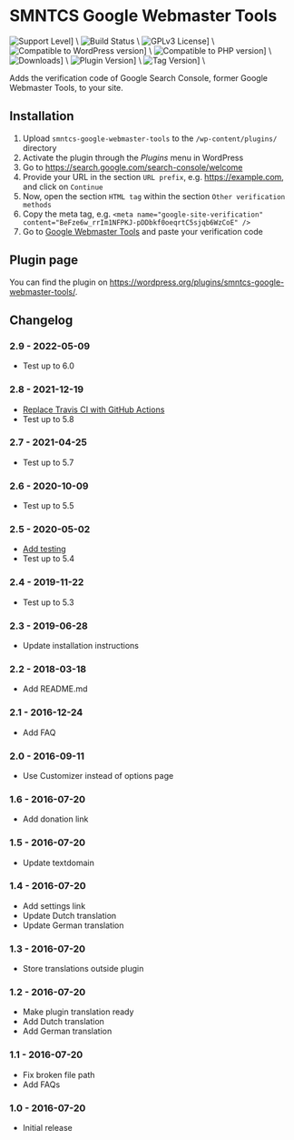# SMNTCS Google Webmaster Tools

![Support Level](https://img.shields.io/badge/support-active-green.svg)] \\
![Build Status](https://github.com/nielslange/smntcs-admin-maintenance/actions/workflows/test.yml/badge.svg) \\
![GPLv3 License](https://img.shields.io/github/license/nielslange/smntcs-google-webmaster-tools.svg)] \\
![Compatible to WordPress version](https://plugintests.com/plugins/smntcs-google-webmaster-tools/wp-badge.svg)] \\
![Compatible to PHP version](https://plugintests.com/plugins/smntcs-google-webmaster-tools/php-badge.svg)] \\
![Downloads](https://img.shields.io/wordpress/plugin/dt/smntcs-google-webmaster-tools.svg)] \\
![Plugin Version](https://img.shields.io/wordpress/plugin/v/smntcs-google-webmaster-tools.svg)] \\
![Tag Version](https://img.shields.io/github/tag/nielslange/smntcs-google-webmaster-tools.svg)] \\

Adds the verification code of Google Search Console, former Google Webmaster Tools, to your site.

## Installation

1. Upload `smntcs-google-webmaster-tools` to the `/wp-content/plugins/` directory
2. Activate the plugin through the _Plugins_ menu in WordPress
3. Go to https://search.google.com/search-console/welcome
4. Provide your URL in the section `URL prefix`, e.g. https://example.com, and click on `Continue`
5. Now, open the section `HTML tag` within the section `Other verification methods`
6. Copy the meta tag, e.g. `<meta name="google-site-verification" content="BeFze6w_rrIm1NFPKJ-pDDbkf0oeqrtC5sjqb6WzCoE" />`
7. Go to [Google Webmaster Tools](/wp-admin/customize.php?autofocus[control]=smntcs_google_webmaster_tools_tracking_code) and paste your verification code

## Plugin page

You can find the plugin on https://wordpress.org/plugins/smntcs-google-webmaster-tools/.

## Changelog

### 2.9 - 2022-05-09

-   Test up to 6.0

### 2.8 - 2021-12-19

-   [Replace Travis CI with GitHub Actions](https://github.com/nielslange/smntcs-google-webmaster-tools/issues/62)
-   Test up to 5.8

### 2.7 - 2021-04-25

-   Test up to 5.7

### 2.6 - 2020-10-09

-   Test up to 5.5

### 2.5 - 2020-05-02

-   [Add testing](https://github.com/nielslange/smntcs-google-webmaster-tools/issues/3)
-   Test up to 5.4

### 2.4 - 2019-11-22

-   Test up to 5.3

### 2.3 - 2019-06-28

-   Update installation instructions

### 2.2 - 2018-03-18

-   Add README.md

### 2.1 - 2016-12-24

-   Add FAQ

### 2.0 - 2016-09-11

-   Use Customizer instead of options page

### 1.6 - 2016-07-20

-   Add donation link

### 1.5 - 2016-07-20

-   Update textdomain

### 1.4 - 2016-07-20

-   Add settings link
-   Update Dutch translation
-   Update German translation

### 1.3 - 2016-07-20

-   Store translations outside plugin

### 1.2 - 2016-07-20

-   Make plugin translation ready
-   Add Dutch translation
-   Add German translation

### 1.1 - 2016-07-20

-   Fix broken file path
-   Add FAQs

### 1.0 - 2016-07-20

-   Initial release
